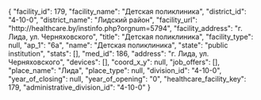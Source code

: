 {
    "facility_id": 179,
    "facility_name": "Детская поликлиника",
    "district_id": "4-10-0",
    "district_name": "Лидский район",
    "facility_url": "http:\/\/healthcare.by\/instinfo.php?orgnum=5794",
    "facility_address": "г. Лида, ул. Черняховского",
    "title": "Детская поликлиника",
    "facility_type": null,
    "ap_1": "6а",
    "name": "Детская поликлиника",
    "state": "public institution",
    "stats": [],
    "med_id": 186,
    "address": "г. Лида, ул. Черняховского",
    "devices": [],
    "coord_x_y": null,
    "job_offers": [],
    "place_name": "Лида",
    "place_type": null,
    "division_id": "4-10-0",
    "year_of_closing": null,
    "year_of_opening": "0",
    "healthcare_facility_key": 179,
    "administrative_division_id": "4-10-0"
}